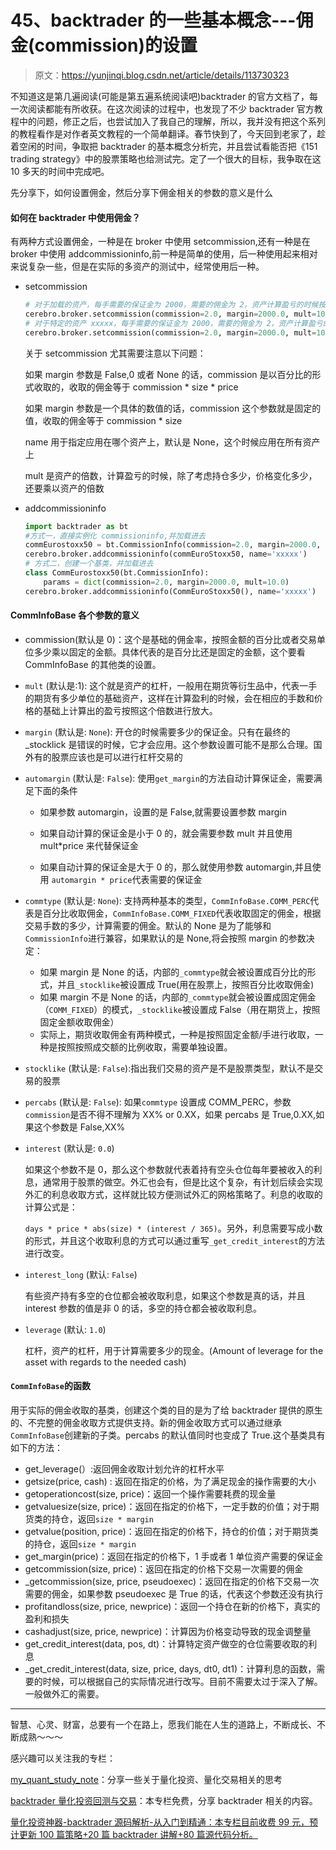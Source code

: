 # 45、backtrader 的一些基本概念---佣金(commission)的设置

> 原文：<https://yunjinqi.blog.csdn.net/article/details/113730323>

不知道这是第几遍阅读(可能是第五遍系统阅读吧)backtrader 的官方文档了，每一次阅读都能有所收获。在这次阅读的过程中，也发现了不少 backtrader 官方教程中的问题，修正之后，也尝试加入了我自己的理解，所以，我并没有把这个系列的教程看作是对作者英文教程的一个简单翻译。春节快到了，今天回到老家了，趁着空闲的时间，争取把 backtrader 的基本概念分析完，并且尝试看能否把《151 trading strategy》中的股票策略也给测试完。定了一个很大的目标，我争取在这 10 多天的时间中完成吧。

先分享下，如何设置佣金，然后分享下佣金相关的参数的意义是什么

#### 如何在 backtrader 中使用佣金？

有两种方式设置佣金，一种是在 broker 中使用 setcommission,还有一种是在 broker 中使用 addcommissioninfo,前一种是简单的使用，后一种使用起来相对来说复杂一些，但是在实际的多资产的测试中，经常使用后一种。

*   setcommission

    ```py
    # 对于加载的资产，每手需要的保证金为 2000，需要的佣金为 2，资产计算盈亏的时候按照 10 倍的乘数算
    cerebro.broker.setcommission(commission=2.0, margin=2000.0, mult=10.0)
    # 对于特定的资产 xxxxx，每手需要的保证金为 2000，需要的佣金为 2，资产计算盈亏的时候按照 10 倍的乘数算
    cerebro.broker.setcommission(commission=2.0, margin=2000.0, mult=10.0, name='xxxxx') 
    ```

    关于 setcommission 尤其需要注意以下问题：

    如果 margin 参数是 False,0 或者 None 的话，commission 是以百分比的形式收取的，收取的佣金等于 commission * size * price

    如果 margin 参数是一个具体的数值的话，commission 这个参数就是固定的值，收取的佣金等于 commission * size

    name 用于指定应用在哪个资产上，默认是 None，这个时候应用在所有资产上

    mult 是资产的倍数，计算盈亏的时候，除了考虑持仓多少，价格变化多少，还要乘以资产的倍数

*   addcommissioninfo

    ```py
    import backtrader as bt
    #方式一，直接实例化 commissioninfo,并加载进去
    commEurostoxx50 = bt.CommissionInfo(commission=2.0, margin=2000.0, mult=10.0)
    cerebro.broker.addcommissioninfo(commEuroStoxx50, name='xxxxx')
    # 方式二，创建一个基类，并加载进去
    class CommEurostoxx50(bt.CommissionInfo):
        params = dict(commission=2.0, margin=2000.0, mult=10.0)
    cerebro.broker.addcommissioninfo(CommEuroStoxx50(), name='xxxxx') 
    ```

#### CommInfoBase 各个参数的意义

*   commission(默认是 0)：这个是基础的佣金率，按照金额的百分比或者交易单位多少乘以固定的金额。具体代表的是百分比还是固定的金额，这个要看 CommInfoBase 的其他类的设置。

*   `mult` (默认是:1): 这个就是资产的杠杆，一般用在期货等衍生品中，代表一手的期货有多少单位的基础资产，这样在计算盈利的时候，会在相应的手数和价格的基础上计算出的盈亏按照这个倍数进行放大。

*   `margin` (默认是: `None`): 开仓的时候需要多少的保证金。只有在最终的 _stocklick 是错误的时候，它才会应用。这个参数设置可能不是那么合理。国外有的股票应该也是可以进行杠杆交易的

*   `automargin` (默认是: `False`): 使用`get_margin`的方法自动计算保证金，需要满足下面的条件

    *   如果参数 automargin，设置的是 False,就需要设置参数 margin

    *   如果自动计算的保证金是小于 0 的，就会需要参数 mult 并且使用 mult*price 来代替保证金

    *   如果自动计算的保证金是大于 0 的，那么就使用参数 automargin,并且使用 `automargin * price`代表需要的保证金

*   `commtype` (默认是: `None`): 支持两种基本的类型，`CommInfoBase.COMM_PERC`代表是百分比收取佣金，`CommInfoBase.COMM_FIXED`代表收取固定的佣金，根据交易手数的多少，计算需要的佣金。默认的 None 是为了能够和`CommissionInfo`进行兼容，如果默认的是 None,将会按照 margin 的参数决定：

    *   如果 margin 是 None 的话，内部的`_commtype`就会被设置成百分比的形式，并且`_stocklike`被设置成 True(用在股票上，按照百分比收取佣金)
    *   如果 margin 不是 None 的话，内部的`_commtype`就会被设置成固定佣金（`COMM_FIXED`）的模式，`_stocklike`被设置成 False（用在期货上，按照固定金额收取佣金）
    *   实际上，期货收取佣金有两种模式，一种是按照固定金额/手进行收取，一种是按照按照成交额的比例收取，需要单独设置。
*   `stocklike` (默认是: `False`):指出我们交易的资产是不是股票类型，默认不是交易的股票

*   `percabs` (默认是: `False`): 如果`commtype` 设置成 COMM_PERC，参数`commission`是否不得不理解为 XX% or 0.XX，如果 percabs 是 True,0.XX,如果这个参数是 False,XX%

*   `interest` (默认是: `0.0`)

    如果这个参数不是 0，那么这个参数就代表着持有空头仓位每年要被收入的利息，通常用于股票的做空。外汇也会有，但是比这个复杂，有计划后续会实现外汇的利息收取方式，这样就比较方便测试外汇的网格策略了。利息的收取的计算公式是：

    `days * price * abs(size) * (interest / 365)`。另外，利息需要写成小数的形式，并且这个收取利息的方式可以通过重写`_get_credit_interest`的方法进行改变。

*   `interest_long` (默认: `False`)

    有些资产持有多空的仓位都会被收取利息，如果这个参数是真的话，并且 interest 参数的值是非 0 的话，多空的持仓都会被收取利息。

*   `leverage` (默认: `1.0`)

    杠杆，资产的杠杆，用于计算需要多少的现金。(Amount of leverage for the asset with regards to the needed cash)

#### `CommInfoBase`的函数

用于实际的佣金收取的基类，创建这个类的目的是为了给 backtrader 提供的原生的、不完整的佣金收取方式提供支持。新的佣金收取方式可以通过继承`CommInfoBase`创建新的子类。percabs 的默认值同时也变成了 True.这个基类具有如下的方法：

*   get_leverage(）:返回佣金收取计划允许的杠杆水平
*   getsize(price, cash) : 返回在指定的价格，为了满足现金的操作需要的大小
*   getoperationcost(size, price)：返回一个操作需要耗费的现金量
*   getvaluesize(size, price)：返回在指定的价格下，一定手数的价值；对于期货类的持仓，返回`size * margin`
*   getvalue(position, price)：返回在指定的价格下，持仓的价值；对于期货类的持仓，返回`size * margin`
*   get_margin(price)：返回在指定的价格下，1 手或者 1 单位资产需要的保证金
*   getcommission(size, price)：返回在指定的价格下交易一次需要的佣金
*   _getcommission(size, price, pseudoexec)：返回在指定的价格下交易一次需要的佣金，如果参数 pseudoexec 是 True 的话，代表这个参数还没有执行
*   profitandloss(size, price, newprice)：返回一个持仓在新的价格下，真实的盈利和损失
*   cashadjust(size, price, newprice)：计算因为价格变动导致的现金调整量
*   get_credit_interest(data, pos, dt)：计算特定资产做空的仓位需要收取的利息
*   _get_credit_interest(data, size, price, days, dt0, dt1)：计算利息的函数，需要的时候，可以根据自己的实际情况进行改写。目前不需要太过于深入了解。一般做外汇的需要。

* * *

智慧、心灵、财富，总要有一个在路上，愿我们能在人生的道路上，不断成长、不断成熟～～～

感兴趣可以关注我的专栏：

[my_quant_study_note](https://www.zhihu.com/column/quant-study)：分享一些关于量化投资、量化交易相关的思考

[backtrader 量化投资回测与交易](https://zhuanlan.zhihu.com/c_1189276087837011968)：本专栏免费，分享 backtrader 相关的内容。

[量化投资神器-backtrader 源码解析-从入门到精通：本专栏目前收费 99 元，预计更新 100 篇策略+20 篇 backtrader 讲解+80 篇源代码分析。](https://link.zhihu.com/?target=https%3A//yunjinqi.blog.csdn.net/article/details/107594251)